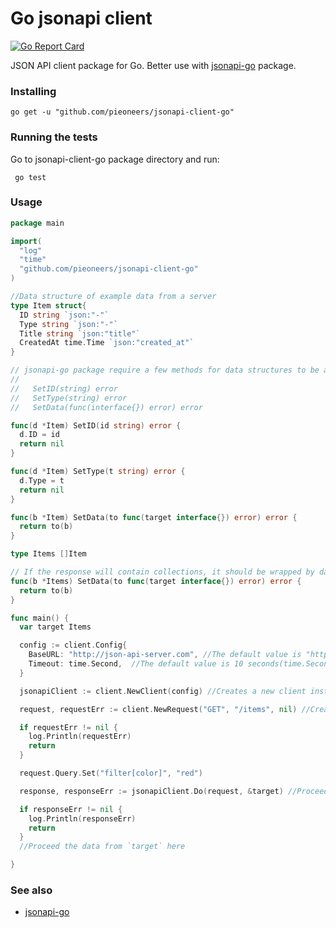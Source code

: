 # Go jsonapi client

[![Go Report Card](https://goreportcard.com/badge/github.com/pieoneers/jsonapi-client-go)](https://goreportcard.com/report/github.com/pieoneers/jsonapi-client-go)

JSON API client package for Go. Better use with [jsonapi-go](https://github.com/pieoneers/jsonapi-go) package.

### Installing

``` go get -u "github.com/pieoneers/jsonapi-client-go" ```

### Running the tests
Go to jsonapi-client-go package directory and run:

``` go test```

### Usage

``` go
package main

import(
  "log"
  "time"
  "github.com/pieoneers/jsonapi-client-go"
)

//Data structure of example data from a server
type Item struct{
  ID string `json:"-"`
  Type string `json:"-"`
  Title string `json:"title"`
  CreatedAt time.Time `json:"created_at"`
}

// jsonapi-go package require a few methods for data structures to be able unmarshal data from json api document.
//
//   SetID(string) error
//   SetType(string) error
//   SetData(func(interface{}) error) error

func(d *Item) SetID(id string) error {
  d.ID = id
  return nil
}

func(d *Item) SetType(t string) error {
  d.Type = t
  return nil
}

func(b *Item) SetData(to func(target interface{}) error) error {
  return to(b)
}

type Items []Item

// If the response will contain collections, it should be wrapped by data type and method SetData should me implemented for the collection data type
func(b *Items) SetData(to func(target interface{}) error) error {
  return to(b)
}

func main() {
  var target Items

  config := client.Config{
    BaseURL: "http://json-api-server.com", //The default value is "http://localhost"
    Timeout: time.Second,  //The default value is 10 seconds(time.Second * 10)
  }

  jsonapiClient := client.NewClient(config) //Creates a new client instance with the config

  request, requestErr := client.NewRequest("GET", "/items", nil) //Creates a new request

  if requestErr != nil {
    log.Println(requestErr)
    return
  }

  request.Query.Set("filter[color]", "red")

  response, responseErr := jsonapiClient.Do(request, &target) //Proceed the request

  if responseErr != nil {
    log.Println(responseErr)
    return
  }
  //Proceed the data from `target` here

}
```

### See also
* [jsonapi-go](https://github.com/pieoneers/jsonapi-go)
